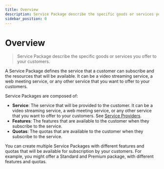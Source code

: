 ```yaml
---
title: Overview
description: Service Package describe the specific goods or services you offer to your customers.
sidebar_position: 0
---
```

# Overview

> Service Package describe the specific goods or services you offer to your customers.

A Service Package defines the service that a customer can subscribe and the resources that will be available. It can be a video streaming service, a web meeting service, or any other service that you want to offer to your customers.

Service Packages are composed of:

- **Service**: The service that will be provided to the customer. It can be a video streaming service, a web meeting service, or any other service that you want to offer to your customers. See [Service Providers](/docs/service-providers).
- **Features**: The features that are available to the customer when they subscribe to the service.
- **Quotas**: The quotas that are available to the customer when they subscribe to the service.

You can create multiple Service Packages with different features and quotas that will be available for subscription by your customers. For example, you might offer a Standard and Premium package, with different features and quotas.